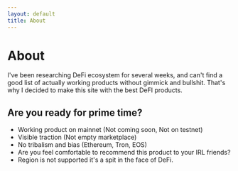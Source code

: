 ```yaml
---
layout: default
title: About
---
```


# About

I've been researching DeFi ecosystem for several weeks, and can't find a good list of actually working products without gimmick and bullshit. That's why I decided to make this site with the best DeFI products.

## Are you ready for prime time?
* Working product on mainnet (Not coming soon, Not on testnet)
* Visible traction (Not empty marketplace)
* No tribalism and bias (Ethereum, Tron, EOS)
* Are you feel comfortable to recommend this product to your IRL friends?
* Region is not supported it's a spit in the face of DeFi.
